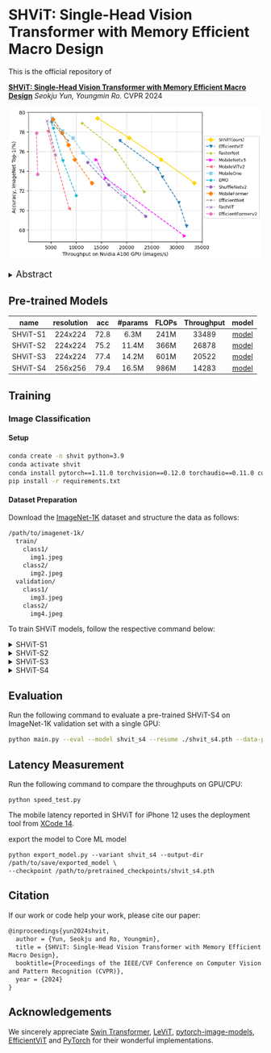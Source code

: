 # SHViT: Single-Head Vision Transformer with Memory Efficient Macro Design

This is the official repository of 

[**SHViT: Single-Head Vision Transformer with Memory Efficient Macro Design**](https://arxiv.org/abs/2401.16456)
*Seokju Yun, Youngmin Ro.* CVPR 2024

![SHViT Performance](acc_vs_thro.png)

<details>
  <summary>
  <font size="+1">Abstract</font>
  </summary>
Recently, efficient Vision Transformers have shown great performance with low latency on resource-constrained devices. Conventionally, they use 4x4 patch embeddings and a 4-stage structure at the macro level, while utilizing sophisticated attention with multi-head configuration at the micro level. This paper aims to address computational redundancy at all design levels in a memory-efficient manner. We discover that using larger-stride patchify stem not only reduces memory access costs but also achieves competitive performance by leveraging token representations with reduced spatial redundancy from the early stages. Furthermore, our preliminary analyses suggest that attention layers in the early stages can be substituted with convolutions, and several attention heads in the latter stages are computationally redundant. To handle this, we introduce a single-head attention module that inherently prevents head redundancy and simultaneously boosts accuracy by parallelly combining global and local information. Building upon our solutions, we introduce SHViT, a Single-Head Vision Transformer that obtains the state-of-the-art speed-accuracy tradeoff. For example, on ImageNet-1k, our SHViT-S4 is 3.3x, 8.1x, and 2.4x faster than MobileViTv2 x1.0 on GPU, CPU, and iPhone12 mobile device, respectively, while being 1.3% more accurate. For object detection and instance segmentation on MS COCO using Mask-RCNN head, our model achieves performance comparable to FastViT-SA12 while exhibiting 3.8x and 2.0x lower backbone latency on GPU and mobile device, respectively.
</details>


## Pre-trained Models
| name | resolution | acc | #params | FLOPs | Throughput | model |
|:---:|:---:|:---:|:---:| :---:|:---:|:---:|
| SHViT-S1 | 224x224 | 72.8 | 6.3M | 241M | 33489 |[model](https://github.com/ysj9909/SHViT/releases/download/v1.0/shvit_s1.pth) |
| SHViT-S2 | 224x224 | 75.2 | 11.4M | 366M | 26878 | [model](https://github.com/ysj9909/SHViT/releases/download/v1.0/shvit_s2.pth) |
| SHViT-S3 | 224x224 | 77.4 | 14.2M | 601M | 20522 | [model](https://github.com/ysj9909/SHViT/releases/download/v1.0/shvit_s3.pth) |
| SHViT-S4 | 256x256 | 79.4 | 16.5M | 986M | 14283 | [model](https://github.com/ysj9909/SHViT/releases/download/v1.0/shvit_s4.pth) |


## Training
### Image Classification

#### Setup
```bash
conda create -n shvit python=3.9
conda activate shvit
conda install pytorch==1.11.0 torchvision==0.12.0 torchaudio==0.11.0 cudatoolkit=11.3 -c pytorch
pip install -r requirements.txt
```

#### Dataset Preparation

Download the [ImageNet-1K](http://image-net.org/) dataset and structure the data as follows:
```
/path/to/imagenet-1k/
  train/
    class1/
      img1.jpeg
    class2/
      img2.jpeg
  validation/
    class1/
      img3.jpeg
    class2/
      img4.jpeg
```

To train SHViT models, follow the respective command below:
<details>
<summary>
SHViT-S1
</summary>

```
python -m torch.distributed.launch --nproc_per_node=8 --master_port 12345 --use_env main.py --model shvit_s1 --data-path $PATH_TO_IMAGENET --dist-eval --weight-decay 0.025
```
</details>

<details>
<summary>
SHViT-S2
</summary>

```
python -m torch.distributed.launch --nproc_per_node=8 --master_port 12345 --use_env main.py --model shvit_s2 --data-path $PATH_TO_IMAGENET --dist-eval --weight-decay 0.032
```
</details>

<details>
<summary>
SHViT-S3
</summary>

```
python -m torch.distributed.launch --nproc_per_node=8 --master_port 12345 --use_env main.py --model shvit_s3 --data-path $PATH_TO_IMAGENET --dist-eval --weight-decay 0.035
```
</details>

<details>
<summary>
SHViT-S4
</summary>

```
python -m torch.distributed.launch --nproc_per_node=8 --master_port 12345 --use_env main.py --model shvit_s4 --data-path $PATH_TO_IMAGENET --dist-eval --weight-decay 0.03 --input-size 256
```
</details>


## Evaluation
Run the following command to evaluate a pre-trained SHViT-S4 on ImageNet-1K validation set with a single GPU:
```bash
python main.py --eval --model shvit_s4 --resume ./shvit_s4.pth --data-path $PATH_TO_IMAGENET --input-size 256
```


## Latency Measurement
Run the following command to compare the throughputs on GPU/CPU:

```
python speed_test.py
```

The mobile latency reported in SHViT for iPhone 12 uses the deployment tool from [XCode 14](https://developer.apple.com/videos/play/wwdc2022/10027/).

export the model to Core ML model

```
python export_model.py --variant shvit_s4 --output-dir /path/to/save/exported_model \
--checkpoint /path/to/pretrained_checkpoints/shvit_s4.pth
```

## Citation
If our work or code help your work, please cite our paper:
```
@inproceedings{yun2024shvit,
  author = {Yun, Seokju and Ro, Youngmin},
  title = {SHViT: Single-Head Vision Transformer with Memory Efficient Macro Design},
  booktitle={Proceedings of the IEEE/CVF Conference on Computer Vision and Pattern Recognition (CVPR)},
  year = {2024}
}
```

## Acknowledgements
We sincerely appreciate [Swin Transformer](https://github.com/microsoft/swin-transformer), [LeViT](https://github.com/facebookresearch/LeViT), [pytorch-image-models](https://github.com/rwightman/pytorch-image-models), [EfficientViT](https://github.com/microsoft/Cream/tree/main/EfficientViT) and [PyTorch](https://github.com/pytorch/pytorch) for their wonderful implementations.
